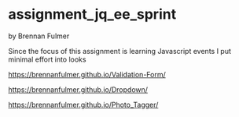 assignment_jq_ee_sprint
=======================

by Brennan Fulmer

Since the focus of this assignment is learning Javascript events I put minimal
effort into looks

https://brennanfulmer.github.io/Validation-Form/

https://brennanfulmer.github.io/Dropdown/

https://brennanfulmer.github.io/Photo_Tagger/
